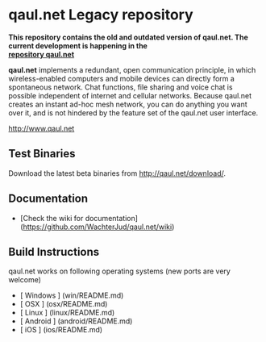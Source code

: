 qaul.net Legacy repository
==========================

**This repository contains the old and outdated version of qaul.net. The 
current development is happening in the  
[ repository qaul.net ](https://github.com/WachterJud/qaul.net)**


**qaul.net** implements a redundant, open communication principle, in 
which wireless-enabled computers and mobile devices can directly form a 
spontaneous network. Chat functions, file sharing and voice chat is 
possible independent of internet and cellular networks. Because qaul.net 
creates an instant ad-hoc mesh network, you can do anything you want 
over it, and is not hindered by the feature set of the qaul.net user 
interface.

http://www.qaul.net


Test Binaries
--------------

Download the latest beta binaries from http://qaul.net/download/.


Documentation
--------------

* [Check the wiki for documentation] (https://github.com/WachterJud/qaul.net/wiki)


Build Instructions
-----------------------------

qaul.net works on following operating systems (new ports are very welcome)

* [ Windows ] (win/README.md)
* [ OSX ]     (osx/README.md)
* [ Linux ]   (linux/README.md)
* [ Android ] (android/README.md)
* [ iOS ]     (ios/README.md)
